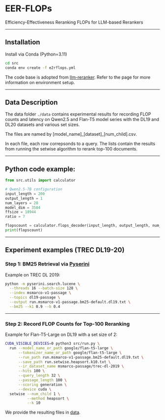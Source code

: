 # EER-FLOPs

Efficiency-Effectiveness Reranking FLOPs for LLM-based Rerankers

---
## Installation
Install via Conda (Python=3.11)
```bash
cd src
conda env create -f e2rflops.yml
```

The code base is adopted from [llm-reranker](https://github.com/ielab/llm-rankers). Refer to the page for more information on environment setup.

---

## Data Description

The data folder `./data` contains experimental results for recording FLOP counts and latency on Qwen2.5 and Flan-T5 model series with the DL19 and DL20 datasets and various set sizes.

The files are named by [model_name]\_[dataset]\_[num_child].csv.

In each file, each row correpsonds to a query. The lists contain the results from running the setwise algorithm to rerank top-100 documents.

---

## Python code example:

```Python
from src.utils import calculator

# Qwen2.5-7B configuration
input_length = 200
output_length = 1
num_layers = 28
model_dim = 3584
ffsize = 18944
ratio = 7

flopscount = calculator.flops_decoder(input_length, output_length, num_layers, model_dim, ffsize, ratio)
print(flopscount)
```
---

## Experiment examples (TREC DL19-20)
### Step 1: BM25 Retrieval via [Pyserini](https://github.com/castorini/pyserini)

Example on TREC DL 2019:
```bash
python -m pyserini.search.lucene \
  --threads 16 --batch-size 128 \
  --index msmarco-v1-passage \
  --topics dl19-passage \
  --output run.msmarco-v1-passage.bm25-default.dl19.txt \
  --bm25 --k1 0.9 --b 0.4
```

---

### Step 2: Record FLOP Counts for Top-100 Reranking

Example for Flan-T5-Large on DL19 with a set size of 2:
```bash
CUDA_VISIBLE_DEVICES=0 python3 src/run.py \
  run --model_name_or_path google/flan-t5-large \
      --tokenizer_name_or_path google/flan-t5-large \
      --run_path run.msmarco-v1-passage.bm25-default.dl19.txt \
      --save_path run.setwise.heapsort.k10.txt \
      --ir_dataset_name msmarco-passage/trec-dl-2019 \
      --hits 100 \
      --query_length 32 \
      --passage_length 100 \
      --scoring generation \
      --device cuda \
  setwise --num_child 1 \
          --method heapsort \
          --k 10
```
We provide the resulting files in [data](./data).

